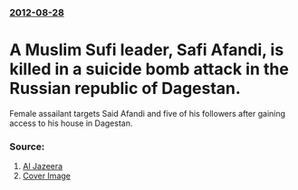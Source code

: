 ### [2012-08-28](/news/2012/08/28/index.md)

# A Muslim Sufi leader, Safi Afandi, is killed in a suicide bomb attack in the Russian republic of Dagestan. 

Female assailant targets Said Afandi and five of his followers after gaining access to his house in Dagestan.


### Source:

1. [Al Jazeera](http://www.aljazeera.com/news/europe/2012/08/201282994021642619.html)
1. [Cover Image](http://www.aljazeera.com/mritems/Images/2012/8/29//201282993934156734_20.jpg)
